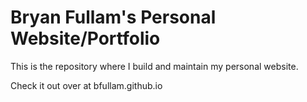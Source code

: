 Bryan Fullam's Personal Website/Portfolio
===================

This is the repository where I build and maintain my personal website.

Check it out over at <a link="bfullam.github.io">bfullam.github.io</a>
